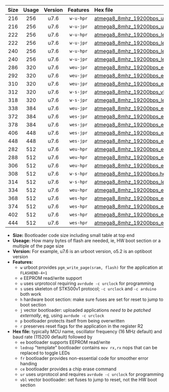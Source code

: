 |Size|Usage|Version|Features|Hex file|
|:-:|:-:|:-:|:-:|:--|
|216|256|u7.6|`w-u-hpr`|[atmega8_8mhz_19200bps_ur.hex](https://raw.githubusercontent.com/stefanrueger/urboot/main/atmega8_8mhz_19200bps_ur.hex)|
|216|256|u7.6|`w-u-jpr`|[atmega8_8mhz_19200bps_ur_vbl.hex](https://raw.githubusercontent.com/stefanrueger/urboot/main/atmega8_8mhz_19200bps_ur_vbl.hex)|
|222|256|u7.6|`w-u-hpr`|[atmega8_8mhz_19200bps_lednop_ur.hex](https://raw.githubusercontent.com/stefanrueger/urboot/main/atmega8_8mhz_19200bps_lednop_ur.hex)|
|222|256|u7.6|`w-u-jpr`|[atmega8_8mhz_19200bps_lednop_ur_vbl.hex](https://raw.githubusercontent.com/stefanrueger/urboot/main/atmega8_8mhz_19200bps_lednop_ur_vbl.hex)|
|240|256|u7.6|`w-u-hpr`|[atmega8_8mhz_19200bps_lednop_fr_ur.hex](https://raw.githubusercontent.com/stefanrueger/urboot/main/atmega8_8mhz_19200bps_lednop_fr_ur.hex)|
|240|256|u7.6|`w-u-jpr`|[atmega8_8mhz_19200bps_lednop_fr_ur_vbl.hex](https://raw.githubusercontent.com/stefanrueger/urboot/main/atmega8_8mhz_19200bps_lednop_fr_ur_vbl.hex)|
|286|320|u7.6|`weu-jpr`|[atmega8_8mhz_19200bps_ee_ur_vbl.hex](https://raw.githubusercontent.com/stefanrueger/urboot/main/atmega8_8mhz_19200bps_ee_ur_vbl.hex)|
|292|320|u7.6|`weu-jpr`|[atmega8_8mhz_19200bps_ee_lednop_ur_vbl.hex](https://raw.githubusercontent.com/stefanrueger/urboot/main/atmega8_8mhz_19200bps_ee_lednop_ur_vbl.hex)|
|310|320|u7.6|`weu-jpr`|[atmega8_8mhz_19200bps_ee_lednop_fr_ur_vbl.hex](https://raw.githubusercontent.com/stefanrueger/urboot/main/atmega8_8mhz_19200bps_ee_lednop_fr_ur_vbl.hex)|
|312|320|u7.6|`w-s-jpr`|[atmega8_8mhz_19200bps_vbl.hex](https://raw.githubusercontent.com/stefanrueger/urboot/main/atmega8_8mhz_19200bps_vbl.hex)|
|318|320|u7.6|`w-s-jpr`|[atmega8_8mhz_19200bps_lednop_vbl.hex](https://raw.githubusercontent.com/stefanrueger/urboot/main/atmega8_8mhz_19200bps_lednop_vbl.hex)|
|338|384|u7.6|`weu-jpr`|[atmega8_8mhz_19200bps_ee_lednop_fr_ce_ur_vbl.hex](https://raw.githubusercontent.com/stefanrueger/urboot/main/atmega8_8mhz_19200bps_ee_lednop_fr_ce_ur_vbl.hex)|
|372|384|u7.6|`wes-jpr`|[atmega8_8mhz_19200bps_ee_vbl.hex](https://raw.githubusercontent.com/stefanrueger/urboot/main/atmega8_8mhz_19200bps_ee_vbl.hex)|
|378|384|u7.6|`wes-jpr`|[atmega8_8mhz_19200bps_ee_lednop_vbl.hex](https://raw.githubusercontent.com/stefanrueger/urboot/main/atmega8_8mhz_19200bps_ee_lednop_vbl.hex)|
|406|448|u7.6|`wes-jpr`|[atmega8_8mhz_19200bps_ee_lednop_fr_vbl.hex](https://raw.githubusercontent.com/stefanrueger/urboot/main/atmega8_8mhz_19200bps_ee_lednop_fr_vbl.hex)|
|448|448|u7.6|`wes-jpr`|[atmega8_8mhz_19200bps_ee_lednop_fr_ce_vbl.hex](https://raw.githubusercontent.com/stefanrueger/urboot/main/atmega8_8mhz_19200bps_ee_lednop_fr_ce_vbl.hex)|
|282|512|u7.6|`weu-hpr`|[atmega8_8mhz_19200bps_ee_ur.hex](https://raw.githubusercontent.com/stefanrueger/urboot/main/atmega8_8mhz_19200bps_ee_ur.hex)|
|288|512|u7.6|`weu-hpr`|[atmega8_8mhz_19200bps_ee_lednop_ur.hex](https://raw.githubusercontent.com/stefanrueger/urboot/main/atmega8_8mhz_19200bps_ee_lednop_ur.hex)|
|306|512|u7.6|`weu-hpr`|[atmega8_8mhz_19200bps_ee_lednop_fr_ur.hex](https://raw.githubusercontent.com/stefanrueger/urboot/main/atmega8_8mhz_19200bps_ee_lednop_fr_ur.hex)|
|308|512|u7.6|`w-s-hpr`|[atmega8_8mhz_19200bps.hex](https://raw.githubusercontent.com/stefanrueger/urboot/main/atmega8_8mhz_19200bps.hex)|
|314|512|u7.6|`w-s-hpr`|[atmega8_8mhz_19200bps_lednop.hex](https://raw.githubusercontent.com/stefanrueger/urboot/main/atmega8_8mhz_19200bps_lednop.hex)|
|334|512|u7.6|`weu-hpr`|[atmega8_8mhz_19200bps_ee_lednop_fr_ce_ur.hex](https://raw.githubusercontent.com/stefanrueger/urboot/main/atmega8_8mhz_19200bps_ee_lednop_fr_ce_ur.hex)|
|368|512|u7.6|`wes-hpr`|[atmega8_8mhz_19200bps_ee.hex](https://raw.githubusercontent.com/stefanrueger/urboot/main/atmega8_8mhz_19200bps_ee.hex)|
|374|512|u7.6|`wes-hpr`|[atmega8_8mhz_19200bps_ee_lednop.hex](https://raw.githubusercontent.com/stefanrueger/urboot/main/atmega8_8mhz_19200bps_ee_lednop.hex)|
|402|512|u7.6|`wes-hpr`|[atmega8_8mhz_19200bps_ee_lednop_fr.hex](https://raw.githubusercontent.com/stefanrueger/urboot/main/atmega8_8mhz_19200bps_ee_lednop_fr.hex)|
|444|512|u7.6|`wes-hpr`|[atmega8_8mhz_19200bps_ee_lednop_fr_ce.hex](https://raw.githubusercontent.com/stefanrueger/urboot/main/atmega8_8mhz_19200bps_ee_lednop_fr_ce.hex)|

- **Size:** Bootloader code size including small table at top end
- **Useage:** How many bytes of flash are needed, ie, HW boot section or a multiple of the page size
- **Version:** For example, u7.6 is an urboot version, o5.2 is an optiboot version
- **Features:**
  + `w` urboot provides `pgm_write_page(sram, flash)` for the application at `FLASHEND-4+1`
  + `e` EEPROM read/write support
  + `u` uses urprotocol requiring `avrdude -c urclock` for programming
  + `s` uses skeleton of STK500v1 protocol; `-c urclock` and `-c arduino` both work
  + `h` hardware boot section: make sure fuses are set for reset to jump to boot section
  + `j` vector bootloader: uploaded applications *need to be patched externally*, eg, using `avrdude -c urclock`
  + `p` bootloader protects itself from being overwritten
  + `r` preserves reset flags for the application in the register R2
- **Hex file:** typically MCU name, oscillator frequency (16 MHz default) and baud rate (115200 default) followed by
  + `ee` bootloader supports EEPROM read/write
  + `lednop` "template" bootloader contains `mov rx,rx` nops that can be replaced to toggle LEDs
  + `fr` bootloader provides non-essential code for smoother error handing
  + `ce` bootloader provides a chip erase command
  + `ur` uses urprotocol and requires `avrdude -c urclock` for programming
  + `vbl` vector bootloader: set fuses to jump to reset, not the HW boot section
